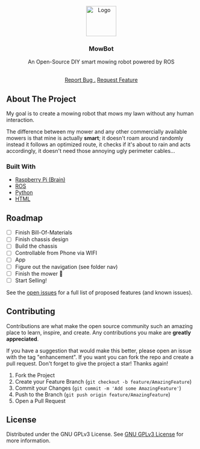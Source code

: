 <br/>
<div align="center">
<a href="https://github.com/Linuxhacker0001/MowBot/">
<img src="https://i.imgur.com/5Xa40IZ.png" alt="Logo" width="80" height="80">
</a>
<h3 align="center">MowBot</h3>
<p align="center">
An Open-Source DIY smart mowing robot powered by ROS

<br/>
<br/>
  
<a href="https://github.com/Linuxhacker0001/MowBot/issues/new?labels=bug&template=bug -report---.md">Report Bug .</a>
<a href="https://github.com/Linuxhacker0001/MowBot/issues/new?labels=enhancement&template=feature-request---.md">Request Feature</a>
</p>
</div>

 ## About The Project

My goal is to create a mowing robot that mows my lawn without any human interaction.

The difference between my mower and any other commercially available mowers is that mine is actually **smart**; it doesn't roam around randomly instead it follows an optimized route, it checks if it's about to rain and acts accordingly, it doesn't need those annoying ugly perimeter cables...
<br/>
 ### Built With

- [Raspberry Pi (Brain)](https://www.raspberrypi.com/products/raspberry-pi-4-model-b/)
- [ROS](https://www.ros.org/)
- [Python](https://www.python.org/)
- [HTML](https://www.w3.org/html/)
 ## Roadmap

- [ ] Finish Bill-Of-Materials
- [ ] Finish chassis design
- [ ] Build the chassis
- [ ] Controllable from Phone via WIFI
- [ ] App
- [ ] Figure out the navigation (see folder nav)
- [ ] Finish the mower 🎉
- [ ] Start Selling!

See the [open issues](https://github.com/Linuxhacker0001/MowBot/issues) for a full list of proposed features (and known issues).
 ## Contributing

Contributions are what make the open source community such an amazing place to learn, inspire, and create. Any contributions you make are **greatly appreciated**.

If you have a suggestion that would make this better, please open an issue with the tag "enhancement". If you want you can fork the repo and create a pull request. 
Don't forget to give the project a star! Thanks again!

1. Fork the Project
2. Create your Feature Branch (`git checkout -b feature/AmazingFeature`)
3. Commit your Changes (`git commit -m 'Add some AmazingFeature'`)
4. Push to the Branch (`git push origin feature/AmazingFeature`)
5. Open a Pull Request
 ## License

Distributed under the GNU GPLv3 License. See [GNU GPLv3 License](https://www.gnu.org/licenses/gpl-3.0.html) for more information.
